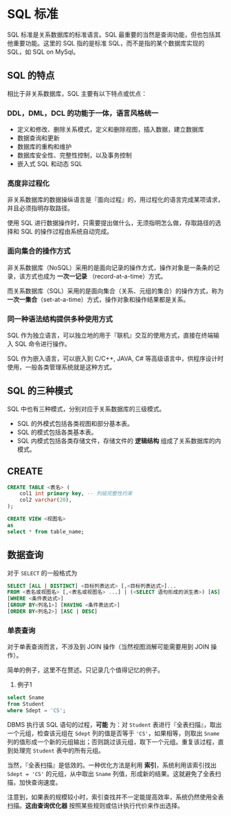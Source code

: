# SQL 标准

SQL 标准是关系数据库的标准语言。SQL 最重要的当然是查询功能，但也包括其他重要功能。这里的 SQL 指的是标准 SQL，而不是指的某个数据库实现的 SQL，如 SQL on MySql。

## SQL 的特点

相比于非关系数据库，SQL 主要有以下特点或优点：
### DDL，DML，DCL 的功能于一体，语言风格统一

* 定义和修改、删除关系模式，定义和删除视图，插入数据，建立数据库
* 数据查询和更新
* 数据库的重构和维护
* 数据库安全性、完整性控制，以及事务控制
* 嵌入式 SQL 和动态 SQL

### 高度非过程化

非关系数据库的数据操纵语言是『面向过程』的，用过程化的语言完成某项请求，并且必须指明存取路径。

使用 SQL 进行数据操作时，只需要提出做什么，无须指明怎么做，存取路径的选择和 SQL 的操作过程由系统自动完成。

### 面向集合的操作方式

非关系数据库（NoSQL）采用的是面向记录的操作方式，操作对象是一条条的记录，该方式也成为 **一次一记录** （record-at-a-time）方式。

而关系数据库（SQL）采用的是面向集合（关系、元组的集合）的操作方式，称为 **一次一集合**（set-at-a-time）方式，操作对象和操作结果都是关系。

### 同一种语法结构提供多种使用方式

SQL 作为独立语言，可以独立地的用于『联机』交互的使用方式，直接在终端输入 SQL 命令进行操作。

SQL 作为嵌入语言，可以嵌入到 C/C++, JAVA, C# 等高级语言中，供程序设计时使用，一般各类管理系统就是这种方式。

## SQL 的三种模式

SQL 中也有三种模式，分别对应于关系数据库的三级模式。

* SQL 的外模式包括各类视图和部分基本表。
* SQL 的模式包括各类基本表。
* SQL 内模式包括各类存储文件，存储文件的 **逻辑结构** 组成了关系数据库的内模式。

## CREATE
```SQL
CREATE TABLE <表名> (
    col1 int primary key, -- 列级完整性约束
    col2 varchar(20),
);

CREATE VIEW <视图名>
as
select * from table_name;
```

## 数据查询

对于 `SELECT` 的一般格式为
```sql
SELECT [ALL | DISTINCT] <目标列表达式> [,<目标列表达式>]...
FROM <表名或视图名> [,<表名或视图名> ...] | (<SELECT 语句形成的派生表>) [AS] <别名>
[WHERE <条件表达式>]
[GROUP BY<列名1>] [HAVING <条件表达式>]
[ORDER BY<列名2>] [ASC | DESC]
```

### 单表查询

对于单表查询而言，不涉及到 JOIN 操作（当然视图消解可能需要用到 JOIN 操作）。

简单的例子，这里不在赘述。只记录几个值得记忆的例子。

1. 例子1
```sql
select Sname
from Student
where Sdept = 'CS';
```
DBMS 执行该 SQL 语句的过程，**可能** 为：对 `Student` 表进行『全表扫描』，取出一个元组，检查该元组在 `Sdept` 列的值是否等于 `'CS'`，如果相等，则取出 `Sname` 列的值形成一个新的元组输出；否则跳过该元组，取下一个元组。重复该过程，直到处理完 `Student` 表中的所有元组。

当然，『全表扫描』是低效的。一种优化方法是利用 **索引**，系统利用该索引找出 `Sdept = 'CS'` 的元组，从中取出 `Sname` 列值，形成新的结果。这就避免了全表扫描，加快查询速度。

注意到，如果表的规模较小时，索引查找并不一定能提高效率，系统仍然使用全表扫描。**这由查询优化器** 按照某些规则或估计执行代价来作出选择。
